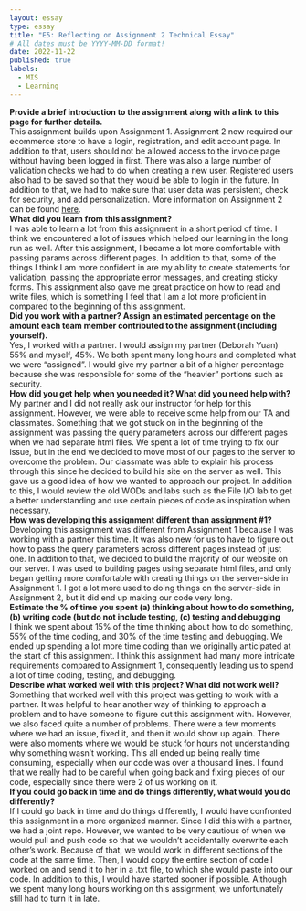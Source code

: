 ```yaml
---
layout: essay
type: essay
title: "E5: Reflecting on Assignment 2 Technical Essay"
# All dates must be YYYY-MM-DD format!
date: 2022-11-22
published: true
labels:
  - MIS
  - Learning
---
```


<b> Provide a brief introduction to the assignment along with a link to this page for further details. </b><br>
This assignment builds upon Assignment 1. Assignment 2 now required our ecommerce store to have a login, registration, and edit account page. In addition to that, users should not be allowed access to the invoice page without having been logged in first. There was also a large number of validation checks we had to do when creating a new user. Registered users also had to be saved so that they would be able to login in the future. In addition to that, we had to make sure that user data was persistent, check for security, and add personalization. More information on Assignment 2 can be found <a href="https://dport96.github.io/ITM352/morea/150.Assignment2/experience-Assignment2.html">here</a>.<br>
<b> What did you learn from this assignment? </b><br>
I was able to learn a lot from this assignment in a short period of time. I think we encountered a lot of issues which helped our learning in the long run as well. After this assignment, I became a lot more comfortable with passing params across different pages. In addition to that, some of the things I think I am more confident in are my ability to create statements for validation, passing the appropriate error messages, and creating sticky forms. This assignment also gave me great practice on how to read and write files, which is something I feel that I am a lot more proficient in compared to the beginning of this assignment. <br>
<b> Did you work with a partner? Assign an estimated percentage on the amount each team member contributed to the assignment (including yourself). </b><br>
Yes, I worked with a partner. I would assign my partner (Deborah Yuan) 55% and myself, 45%. We both spent many long hours and completed what we were “assigned”. I would give my partner a bit of a higher percentage because she was responsible for some of the “heavier” portions such as security. <br>
<b> How did you get help when you needed it? What did you need help with? </b><br>
My partner and I did not really ask our instructor for help for this assignment. However, we were able to receive some help from our TA and classmates. Something that we got stuck on in the beginning of the assignment was passing the query parameters across our different pages when we had separate html files. We spent a lot of time trying to fix our issue, but in the end we decided to move most of our pages to the server to overcome the problem. Our classmate was able to explain his process through this since he decided to build his site on the server as well. This gave us a good idea of how we wanted to approach our project. In addition to this, I would review the old WODs and labs such as the File I/O lab to get a better understanding and use certain pieces of code as inspiration when necessary. <br> 
<b> How was developing this assignment different than assignment #1? </b><br>
Developing this assignment was different from Assignment 1 because I was working with a partner this time. It was also new for us to have to figure out how to pass the query parameters across different pages instead of just one. In addition to that, we decided to build the majority of our website on our server. I was used to building pages using separate html files, and only began getting more comfortable with creating things on the server-side in Assignment 1. I got a lot more used to doing things on the server-side in Assignment 2, but it did end up making our code very long. <br>
<b> Estimate the % of time you spent (a) thinking about how to do something, (b) writing code (but do not include testing, (c) testing and debugging </b><br>
I think we spent about 15% of the time thinking about how to do something, 55% of the time coding, and 30% of the time testing and debugging. We ended up spending a lot more time coding than we originally anticipated at the start of this assignment. I think this assignment had many more intricate requirements compared to Assignment 1, consequently leading us to spend a lot of time coding, testing, and debugging. <br>
<b> Describe what worked well with this project? What did not work well? </b><br>
Something that worked well with this project was getting to work with a partner. It was helpful to hear another way of thinking to approach a problem and to have someone to figure out this assignment with. However, we also faced quite a number of problems. There were a few moments where we had an issue, fixed it, and then it would show up again. There were also moments where we would be stuck for hours not understanding why something wasn’t working. This all ended up being really time consuming, especially when our code was over a thousand lines. I found that we really had to be careful when going back and fixing pieces of our code, especially since there were 2 of us working on it. <br>
<b> If you could go back in time and do things differently, what would you do differently? </b><br>
If I could go back in time and do things differently, I would have confronted this assignment in a more organized manner. Since I did this with a partner, we had a joint repo. However, we wanted to be very cautious of when we would pull and push code so that we wouldn’t accidentally overwrite each other’s work. Because of that, we would work in different sections of the code at the same time. Then, I would copy the entire section of code I worked on and send it to her in a .txt file, to which she would paste into our code. In addition to this, I would have started sooner if possible. Although we spent many long hours working on this assignment, we unfortunately still had to turn it in late.
